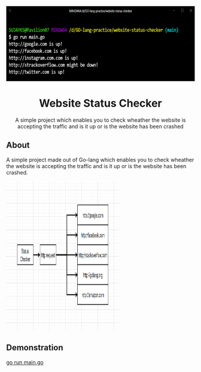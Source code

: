 <div align="center">
<img src="assets/websiteout.png" height="200" width="700" />
<br />
<h1>Website Status Checker</h1>
<p>
A simple project which enables you to check wheather the website is accepting the traffic and is it up or is the website has been crashed
</p>

</div>

## About

A simple project made out of Go-lang which enables you to check wheather the website is accepting the traffic and is it up or is the website has been crashed.


<img src="assets/flowchart.png" height="400" width="300" />




## Demonstration

<a href="https://iamrajiv.github.ioRain-Simulation/">go run main.go</a>




